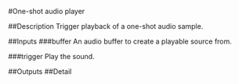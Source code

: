 #One-shot audio player

##Description
Trigger playback of a one-shot audio sample.

##Inputs
###buffer
An audio buffer to create a playable source from.

###trigger
Play the sound.

##Outputs
##Detail

